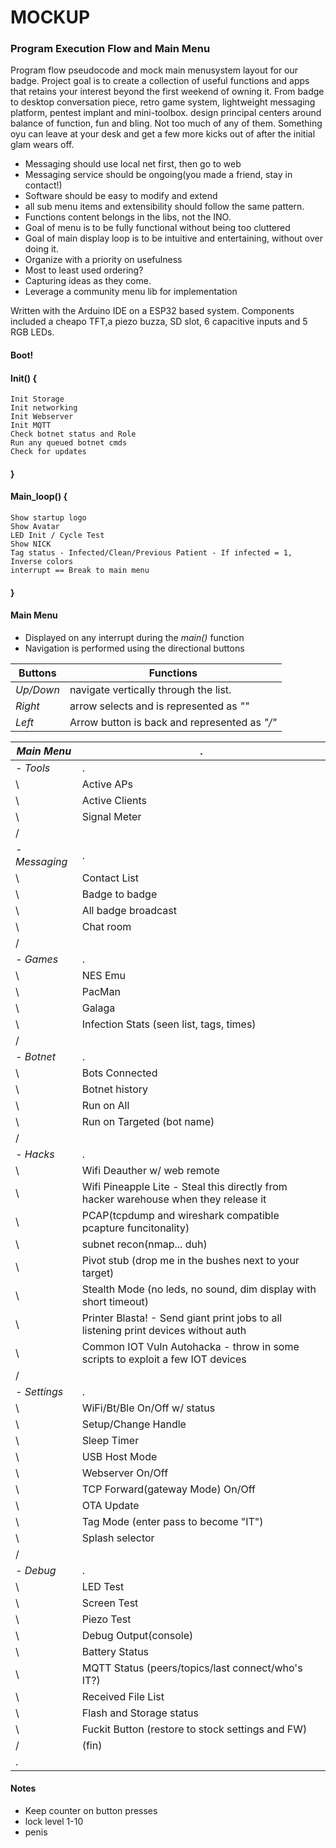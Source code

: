 # MOCKUP #

### Program Execution Flow and Main Menu
 Program flow pseudocode and mock main menusystem layout for our badge. Project goal is to create a collection of useful functions and apps that retains your interest beyond the first weekend of owning it.
 From badge to desktop conversation piece, retro game system, lightweight messaging platform, pentest implant and mini-toolbox.
 design principal centers around balance of function, fun and bling.
 Not too much of any of them.  Something oyu can leave at your desk and get a few more kicks out of after the initial glam wears off.
 * Messaging should use local net first, then go to web
 * Messaging service should be ongoing(you made a friend, stay in contact!)
 * Software should be easy to modify and extend
 * all sub menu items and extensibility should follow the same pattern.
 * Functions content belongs in the libs, not the INO.
 * Goal of menu is to be fully functional without being too cluttered
 * Goal of main display loop is to be intuitive and entertaining, without over doing it.
 * Organize with a priority on usefulness
 * Most to least used ordering?
 * Capturing ideas as they come.
 * Leverage a community menu lib for implementation


  Written with the Arduino IDE on a ESP32 based system.
  Components included a cheapo TFT,a piezo buzza, SD slot, 6 capacitive inputs and 5 RGB LEDs.


#### Boot!

#### Init() {
```
Init Storage
Init networking
Init Webserver
Init MQTT
Check botnet status and Role
Run any queued botnet cmds
Check for updates
```
#### }


#### Main_loop() {
```
Show startup logo
Show Avatar
LED Init / Cycle Test
Show NICK
Tag status - Infected/Clean/Previous Patient - If infected = 1, Inverse colors
interrupt == Break to main menu
```
#### }

#### Main Menu
* Displayed on any interrupt during the *main()* function
* Navigation is performed using the directional buttons


Buttons | Functions
--------|----------
*Up/Down* | navigate vertically through the list.
*Right* | arrow selects and is represented as *"\"*
*Left* | Arrow button is back and represented as *"/"*



*_Main Menu_*   |    .
------------ | ------
*- _Tools_* | .
\ |  Active APs
\ |  Active Clients
\ |  Signal Meter
/ |
*- _Messaging_* | .
\ | Contact List
\ | Badge to badge
\ | All badge broadcast
\ | Chat room
/ |
*- _Games_* | .
\ | NES Emu
\ | PacMan
\ | Galaga
\ | Infection Stats (seen list, tags, times)
/ |
*- _Botnet_* | .
\ | Bots Connected
\ | Botnet history
\ | Run on All
\ | Run on Targeted (bot name)
/ |
*- _Hacks_*| .
\ | Wifi Deauther w/ web remote
\ | Wifi Pineapple Lite - Steal this directly from hacker warehouse when they release it
\ | PCAP(tcpdump and wireshark compatible pcapture funcitonality)
\ | subnet recon(nmap... duh)
\ | Pivot stub (drop me in the bushes next to your target)
\ | Stealth Mode (no leds, no sound, dim display with short timeout)
\ | Printer Blasta! - Send giant print jobs to all listening print devices without auth
\ | Common IOT Vuln Autohacka - throw in some scripts to exploit a few IOT devices
/ |
*- _Settings_* | .
\ | WiFi/Bt/Ble On/Off w/ status
\ | Setup/Change Handle
\ | Sleep Timer
\ | USB Host Mode
\ | Webserver On/Off
\ | TCP Forward(gateway Mode) On/Off
\ | OTA Update
\ | Tag Mode (enter pass to become "IT")
\ | Splash selector
/ |
*- _Debug_*| .
\ | LED Test
\ | Screen Test
\ | Piezo Test
\ | Debug Output(console)
\ | Battery Status
\ | MQTT Status (peers/topics/last connect/who's IT?)
\ |Received File List
\ | Flash and Storage status
\ | Fuckit Button (restore to stock settings and FW)
/ | (fin)
 | .


#### Notes
* Keep counter on button presses
* lock level 1-10
* penis
